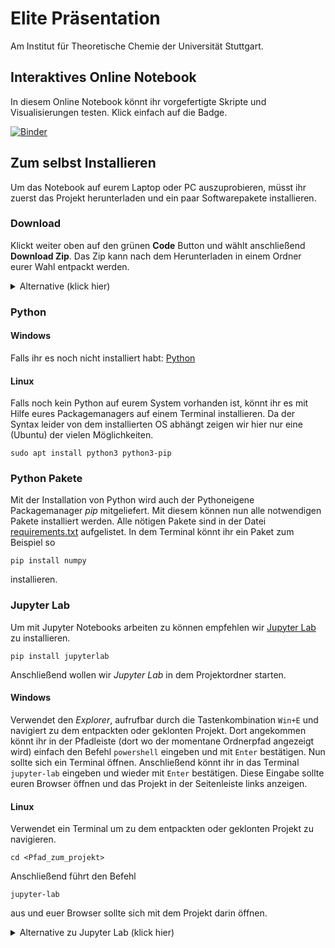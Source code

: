 # Elite Präsentation
Am Institut für Theoretische Chemie der Universität Stuttgart.

## Interaktives Online Notebook
In diesem Online Notebook könnt ihr vorgefertigte Skripte und Visualisierungen testen.
Klick einfach auf die Badge.

[![Binder](https://mybinder.org/badge_logo.svg)](https://mybinder.org/v2/gh/KoehnLab/ElitePresentation/HEAD)

## Zum selbst Installieren
Um das Notebook auf eurem Laptop oder PC auszuprobieren, müsst ihr zuerst das Projekt herunterladen und ein paar Softwarepakete installieren.

### Download
Klickt weiter oben auf den grünen **Code** Button und wählt anschließend **Download Zip**.
Das Zip kann nach dem Herunterladen in einem Ordner eurer Wahl entpackt werden.
<details>
  <summary>Alternative (klick hier)</summary>
  Falls ihr euch mit Git auskennt, könnt ihr natürlich den <code>git clone</code> Befehl verwenden um den Sourcecode herunterzuladen.
</details>


### Python
#### Windows
Falls ihr es noch nicht installiert habt: [Python](https://www.python.org/downloads/)

#### Linux
Falls noch kein Python auf eurem System vorhanden ist, könnt ihr es mit Hilfe eures Packagemanagers auf einem Terminal installieren.
Da der Syntax leider von dem installierten OS abhängt zeigen wir hier nur eine (Ubuntu) der vielen Möglichkeiten.
```
sudo apt install python3 python3-pip
```

### Python Pakete
Mit der Installation von Python wird auch der Pythoneigene Packagemanager *pip* mitgeliefert.
Mit diesem können nun alle notwendigen Pakete installiert werden.
Alle nötigen Pakete sind in der Datei [requirements.txt](requirements.txt) aufgelistet.
In dem Terminal könnt ihr ein Paket zum Beispiel so
```
pip install numpy
```
installieren.

### Jupyter Lab
Um mit Jupyter Notebooks arbeiten zu können empfehlen wir [Jupyter Lab](https://jupyter.org/install) zu installieren.
```
pip install jupyterlab
```
Anschließend wollen wir *Jupyter Lab* in dem Projektordner starten.

#### Windows
Verwendet den *Explorer*, aufrufbar durch die Tastenkombination `Win+E` und navigiert zu dem entpackten oder geklonten Projekt.
Dort angekommen könnt ihr in der Pfadleiste (dort wo der momentane Ordnerpfad angezeigt wird) einfach den Befehl `powershell` eingeben und mit `Enter` bestätigen. Nun sollte sich ein Terminal öffnen.
Anschließend könnt ihr in das Terminal `jupyter-lab` eingeben und wieder mit `Enter` bestätigen.
Diese Eingabe sollte euren Browser öffnen und das Projekt in der Seitenleiste links anzeigen.

#### Linux
Verwendet ein Terminal um zu dem entpackten oder geklonten Projekt zu navigieren.
```
cd <Pfad_zum_projekt>
```
Anschließend führt den Befehl
```
jupyter-lab
```
aus und euer Browser sollte sich mit dem Projekt darin öffnen.

<details>
<summary>Alternative zu Jupyter Lab (klick hier)</summary>
Alternativ kann das Projekt auch direkt in einem Texteditor aufgerufen, ausgeführt und bearbeitet werden.
Hierfür könnt ihr zum Beispiel <a href="https://code.visualstudio.com/download">VScode</a> verwenden.
</details>
